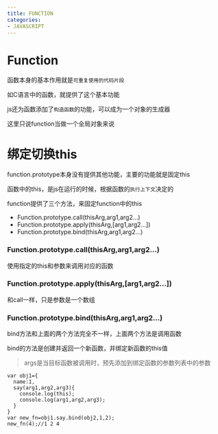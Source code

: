 ```yaml
---
title: FUNCTION
categories: 
- JAVASCRIPT
---
```


# Function

函数本身的基本作用就是`可重复使用的代码片段`

如C语言中的函数，就提供了这个基本功能

js还为函数添加了`构造函数`的功能，可以成为一个对象的生成器


这里只说function当做一个全局对象来说

# 绑定切换this

function.prototype本身没有提供其他功能，主要的功能就是固定this

函数中的this，是js在运行的时候，根据函数的`执行上下文`决定的

function提供了三个方法，来固定function中的this

- Function.prototype.call(thisArg,arg1,arg2...)
- Function.prototype.apply(thisArg,[arg1,arg2...])
- Function.prototype.bind(thisArg,arg1,arg2...)


### Function.prototype.call(thisArg,arg1,arg2...)
使用指定的this和参数来调用对应的函数
### Function.prototype.apply(thisArg,[arg1,arg2...])
和call一样，只是参数是一个数组
### Function.prototype.bind(thisArg,arg1,arg2...)

bind方法和上面的两个方法完全不一样，上面两个方法是调用函数

bind的方法是创建并返回一个新函数，并绑定新函数的this值

> args是当目标函数被调用时，预先添加到绑定函数的参数列表中的参数

```
var obj1={
  name:1,
  say(arg1,arg2,arg3){
    console.log(this);
    console.log(arg1,arg2,arg3);
  }
}
var new_fn=obj1.say.bind(obj2,1,2);
new_fn(4);//1 2 4
```


